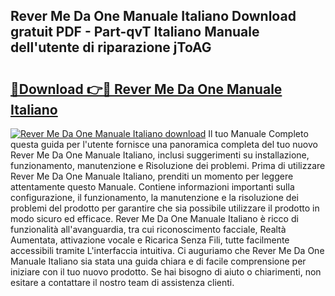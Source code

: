 ## Rever Me Da One Manuale Italiano Download gratuit PDF - Part-qvT Italiano Manuale dell'utente di riparazione jToAG

# <h2><a href="http://dfg16u9.blite.top/?on=Rever+Me+Da+One+Manuale+Italiano">🔗Download 👉🔴 Rever Me Da One Manuale Italiano</a></h2>

[![Rever Me Da One Manuale Italiano download](https://i.imgur.com/lujVjoI.png)](http://dfg16u9.blite.top/?on=Rever+Me+Da+One+Manuale+Italiano)
Il tuo Manuale Completo questa guida per l'utente fornisce una panoramica completa del tuo nuovo Rever Me Da One Manuale Italiano, inclusi suggerimenti su installazione, funzionamento, manutenzione e Risoluzione dei problemi. Prima di utilizzare Rever Me Da One Manuale Italiano, prenditi un momento per leggere attentamente questo Manuale. Contiene informazioni importanti sulla configurazione, il funzionamento, la manutenzione e la risoluzione dei problemi del prodotto per garantire che sia possibile utilizzare il prodotto in modo sicuro ed efficace. Rever Me Da One Manuale Italiano è ricco di funzionalità all'avanguardia, tra cui riconoscimento facciale, Realtà Aumentata, attivazione vocale e Ricarica Senza Fili, tutte facilmente accessibili tramite L'interfaccia intuitiva. Ci auguriamo che Rever Me Da One Manuale Italiano sia stata una guida chiara e di facile comprensione per iniziare con il tuo nuovo prodotto. Se hai bisogno di aiuto o chiarimenti, non esitare a contattare il nostro team di assistenza clienti.
